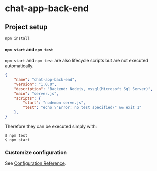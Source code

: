 # chat-app-back-end

## Project setup
```
npm install
```

#### `npm start` and `npm test`

`npm start` and `npm test` are also lifecycle scripts but are not executed automatically.

```json
{
    "name": "chat-app-back-end",
    "version": "1.0.0",
    "description": "Backend: Nodejs, mssql(Microsoft Sql Server)",
    "main": "server.js",
    "scripts": {
        "start": "nodemon serve.js",
        "test": "echo \"Error: no test specified\" && exit 1"
    },
}
```

Therefore they can be executed simply with:

```console
$ npm test
$ npm start
```

### Customize configuration
See [Configuration Reference](https://www.npmjs.com/package/config).
